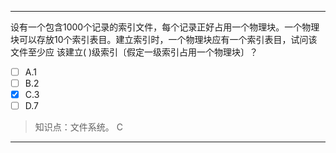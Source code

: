 ---
设有一个包含1000个记录的索引文件，每个记录正好占用一个物理块。一个物理块可以存放10个索引表目。建立索引时，一个物理块应有一个索引表目，试问该文件至少应
该建立( )级索引〔假定一级索引占用一个物理块〕？
- [ ] A.1 
- [ ] B.2 
- [x] C.3 
- [ ] D.7

> 知识点：文件系统。
> C

---